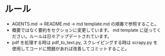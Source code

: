# ルール
- AGENTS.md → README.md → md template.md の順番で参照すること。
- 概要ではなく要約をセクションに変更しています。 md template に従ってください。ルールは日々アップデートされています。
- pdf を処理する時は pdf_to_text.py, スクレイピングする時は scrapy.py を使用してコードに問題があれば改善してコミットすること。
